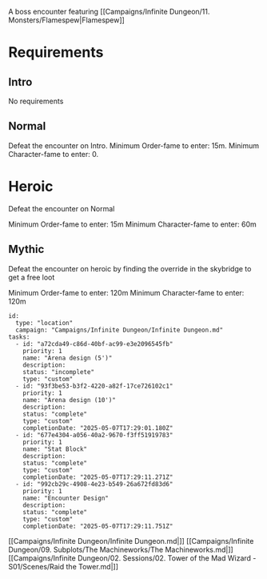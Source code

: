 A boss encounter featuring [[Campaigns/Infinite Dungeon/11. Monsters/Flamespew|Flamespew]] 
# Requirements

## Intro

No requirements
## Normal

Defeat the encounter on Intro.
Minimum Order-fame to enter: 15m.
Minimum Character-fame to enter: 0.
# Heroic

Defeat the encounter on Normal

Minimum Order-fame to enter: 15m
Minimum Character-fame to enter: 60m
## Mythic

Defeat the encounter on heroic by finding the override in the skybridge to get a free loot

Minimum Order-fame to enter: 120m
Minimum Character-fame to enter: 120m


```RpgManager4
id: 
  type: "location"
  campaign: "Campaigns/Infinite Dungeon/Infinite Dungeon.md"
tasks: 
  - id: "a72cda49-c86d-40bf-ac99-e3e2096545fb"
    priority: 1
    name: "Arena design (5')"
    description: 
    status: "incomplete"
    type: "custom"
  - id: "93f3be53-b3f2-4220-a82f-17ce726102c1"
    priority: 1
    name: "Arena design (10')"
    description: 
    status: "complete"
    type: "custom"
    completionDate: "2025-05-07T17:29:01.180Z"
  - id: "677e4304-a056-40a2-9670-f3ff51919783"
    priority: 1
    name: "Stat Block"
    description: 
    status: "complete"
    type: "custom"
    completionDate: "2025-05-07T17:29:11.271Z"
  - id: "992cb29c-4908-4e23-b549-26a672fd83d6"
    priority: 1
    name: "Encounter Design"
    description: 
    status: "complete"
    type: "custom"
    completionDate: "2025-05-07T17:29:11.751Z"
```


[[Campaigns/Infinite Dungeon/Infinite Dungeon.md|]]
[[Campaigns/Infinite Dungeon/09. Subplots/The Machineworks/The Machineworks.md|]]
[[Campaigns/Infinite Dungeon/02. Sessions/02. Tower of the Mad Wizard - S01/Scenes/Raid the Tower.md|]]